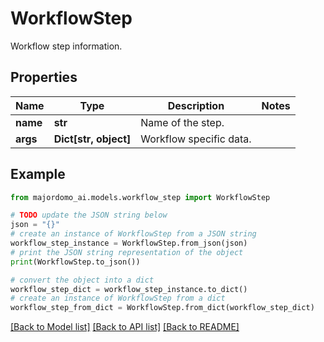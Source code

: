 # WorkflowStep

Workflow step information.

## Properties

Name | Type | Description | Notes
------------ | ------------- | ------------- | -------------
**name** | **str** | Name of the step. | 
**args** | **Dict[str, object]** | Workflow specific data. | 

## Example

```python
from majordomo_ai.models.workflow_step import WorkflowStep

# TODO update the JSON string below
json = "{}"
# create an instance of WorkflowStep from a JSON string
workflow_step_instance = WorkflowStep.from_json(json)
# print the JSON string representation of the object
print(WorkflowStep.to_json())

# convert the object into a dict
workflow_step_dict = workflow_step_instance.to_dict()
# create an instance of WorkflowStep from a dict
workflow_step_from_dict = WorkflowStep.from_dict(workflow_step_dict)
```
[[Back to Model list]](../README.md#documentation-for-models) [[Back to API list]](../README.md#documentation-for-api-endpoints) [[Back to README]](../README.md)


